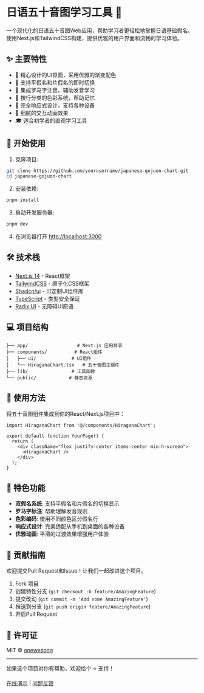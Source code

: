 # 日语五十音图学习工具 🎌

一个现代化的日语五十音图Web应用，帮助学习者更轻松地掌握日语基础假名。使用Next.js和TailwindCSS构建，提供优雅的用户界面和流畅的学习体验。

## ✨ 主要特性

- 🎨 精心设计的UI界面，采用优雅的渐变配色
- 🔄 支持平假名和片假名的即时切换
- 📝 集成罗马字注音，辅助发音学习
- 🎯 按行分类的色彩系统，帮助记忆
- 📱 完全响应式设计，支持各种设备
- 🌈 细腻的交互动画效果
- 🎓 适合初学者的直观学习工具

## 🚀 开始使用

1. 克隆项目:

```bash
git clone https://github.com/yourusername/japanese-gojuon-chart.git
cd japanese-gojuon-chart
```

2. 安装依赖:

```bash
pnpm install
```

3. 启动开发服务器:

```bash
pnpm dev
```

4. 在浏览器打开 [http://localhost:3000](http://localhost:3000)

## 🛠️ 技术栈

- [Next.js 14](https://nextjs.org/) - React框架
- [TailwindCSS](https://tailwindcss.com/) - 原子化CSS框架
- [Shadcn/ui](https://ui.shadcn.com/) - 可定制UI组件库
- [TypeScript](https://www.typescriptlang.org/) - 类型安全保证
- [Radix UI](https://www.radix-ui.com/) - 无障碍UI原语

## 💻 项目结构

```
├── app/                  # Next.js 应用目录
├── components/          # React组件
│   ├── ui/             # UI组件
│   └── HiraganaChart.tsx   # 五十音图主组件
├── lib/                # 工具函数
└── public/            # 静态资源
```

## 📖 使用方法

将五十音图组件集成到你的React/Next.js项目中：

```tsx
import HiraganaChart from '@/components/HiraganaChart';

export default function YourPage() {
  return (
    <div className="flex justify-center items-center min-h-screen">
      <HiraganaChart />
    </div>
  );
}
```

## 🎯 特色功能

- **双假名系统**: 支持平假名和片假名的切换显示
- **罗马字标注**: 帮助理解发音规则
- **色彩编码**: 使用不同颜色区分假名行
- **响应式设计**: 完美适配从手机到桌面的各种设备
- **优雅动画**: 平滑的过渡效果增强用户体验

## 🤝 贡献指南

欢迎提交Pull Request和Issue！让我们一起改进这个项目。

1. Fork 项目
2. 创建特性分支 (`git checkout -b feature/AmazingFeature`)
3. 提交改动 (`git commit -m 'Add some AmazingFeature'`)
4. 推送到分支 (`git push origin feature/AmazingFeature`)
5. 开启Pull Request

## 📄 许可证

MIT © [onewesong](https://github.com/onewesong)

---

如果这个项目对你有帮助，欢迎给个 ⭐️ 支持！

[在线演示](https://onewesong.github.io/Kana/) | [问题反馈](https://github.com/onewesong/Kana/issues)
